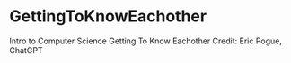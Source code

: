 # GettingToKnowEachother
Intro to Computer Science Getting To Know Eachother
Credit: Eric Pogue, ChatGPT

